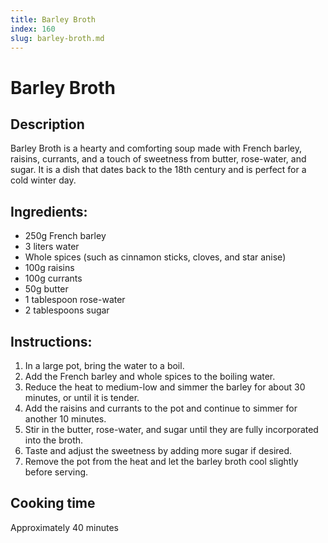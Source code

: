 ```yaml
---
title: Barley Broth
index: 160
slug: barley-broth.md
---
```


# Barley Broth

## Description
Barley Broth is a hearty and comforting soup made with French barley, raisins, currants, and a touch of sweetness from butter, rose-water, and sugar. It is a dish that dates back to the 18th century and is perfect for a cold winter day.

## Ingredients:
- 250g French barley
- 3 liters water
- Whole spices (such as cinnamon sticks, cloves, and star anise)
- 100g raisins
- 100g currants
- 50g butter
- 1 tablespoon rose-water
- 2 tablespoons sugar

## Instructions:
1. In a large pot, bring the water to a boil.
2. Add the French barley and whole spices to the boiling water.
3. Reduce the heat to medium-low and simmer the barley for about 30 minutes, or until it is tender.
4. Add the raisins and currants to the pot and continue to simmer for another 10 minutes.
5. Stir in the butter, rose-water, and sugar until they are fully incorporated into the broth.
6. Taste and adjust the sweetness by adding more sugar if desired.
7. Remove the pot from the heat and let the barley broth cool slightly before serving.

## Cooking time
Approximately 40 minutes